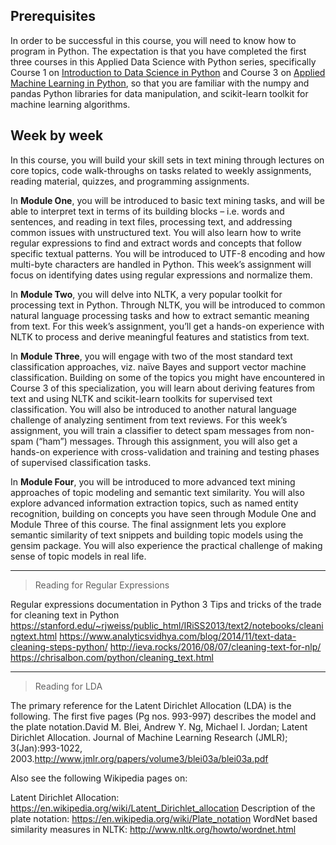 Prerequisites
-------------

In order to be successful in this course, you will need to know how to program in Python. The expectation is that you have completed the first three courses in this Applied Data Science with Python series, specifically Course 1 on [Introduction to Data Science in Python](https://www.coursera.org/learn/python-data-analysis) and Course 3 on [Applied Machine Learning in Python](https://www.coursera.org/learn/python-machine-learning), so that you are familiar with the numpy and pandas Python libraries for data manipulation, and scikit-learn toolkit for machine learning algorithms.

Week by week
------------

In this course, you will build your skill sets in text mining through lectures on core topics, code walk-throughs on tasks related to weekly assignments, reading material, quizzes, and programming assignments.

In **Module One**, you will be introduced to basic text mining tasks, and will be able to interpret text in terms of its building blocks – i.e. words and sentences, and reading in text files, processing text, and addressing common issues with unstructured text. You will also learn how to write regular expressions to find and extract words and concepts that follow specific textual patterns. You will be introduced to UTF-8 encoding and how multi-byte characters are handled in Python. This week’s assignment will focus on identifying dates using regular expressions and normalize them.

In **Module Two**, you will delve into NLTK, a very popular toolkit for processing text in Python. Through NLTK, you will be introduced to common natural language processing tasks and how to extract semantic meaning from text. For this week’s assignment, you’ll get a hands-on experience with NLTK to process and derive meaningful features and statistics from text. 

In **Module Three**, you will engage with two of the most standard text classification approaches, viz. naïve Bayes and support vector machine classification. Building on some of the topics you might have encountered in Course 3 of this specialization, you will learn about deriving features from text and using NLTK and scikit-learn toolkits for supervised text classification. You will also be introduced to another natural language challenge of analyzing sentiment from text reviews. For this week’s assignment, you will train a classifier to detect spam messages from non-spam (“ham”) messages. Through this assignment, you will also get a hands-on experience with cross-validation and training and testing phases of supervised classification tasks.

In **Module Four**, you will be introduced to more advanced text mining approaches of topic modeling and semantic text similarity. You will also explore advanced information extraction topics, such as named entity recognition, building on concepts you have seen through Module One and Module Three of this course. The final assignment lets you explore semantic similarity of text snippets and building topic models using the gensim package. You will also experience the practical challenge of making sense of topic models in real life. 

------------------

> Reading for Regular Expressions

Regular expressions documentation in Python 3
Tips and tricks of the trade for cleaning text in Python
https://stanford.edu/~rjweiss/public_html/IRiSS2013/text2/notebooks/cleaningtext.html
https://www.analyticsvidhya.com/blog/2014/11/text-data-cleaning-steps-python/
http://ieva.rocks/2016/08/07/cleaning-text-for-nlp/
https://chrisalbon.com/python/cleaning_text.html

---------------
> Reading for LDA

The primary reference for the Latent Dirichlet Allocation (LDA) is the following. The first five pages (Pg nos. 993-997) describes the model and the plate notation.David M. Blei, Andrew Y. Ng, Michael I. Jordan; Latent Dirichlet Allocation. Journal of Machine Learning Research (JMLR); 3(Jan):993-1022, 2003.http://www.jmlr.org/papers/volume3/blei03a/blei03a.pdf

Also see the following Wikipedia pages on:

Latent Dirichlet Allocation: https://en.wikipedia.org/wiki/Latent_Dirichlet_allocation
Description of the plate notation: https://en.wikipedia.org/wiki/Plate_notation
WordNet based similarity measures in NLTK: http://www.nltk.org/howto/wordnet.html

